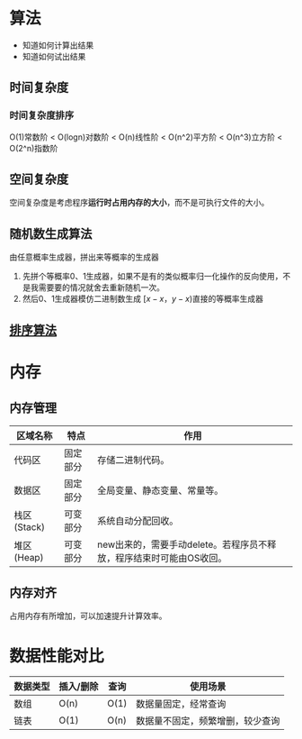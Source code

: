 # 算法
- 知道如何计算出结果
- 知道如何试出结果

## 时间复杂度
### 时间复杂度排序
O(1)常数阶 < O(logn)对数阶 < O(n)线性阶 < O(n^2)平方阶 < O(n^3)立方阶 < O(2^n)指数阶
## 空间复杂度
空间复杂度是考虑程序**运行时占用内存的大小**，而不是可执行文件的大小。

## 随机数生成算法
由任意概率生成器，拼出来等概率的生成器
1. 先拼个等概率0、1生成器，如果不是有的类似概率归一化操作的反向使用，不是我需要要的情况就舍去重新随机一次。
2. 然后0、1生成器模仿二进制数生成 $[x-x，y-x)$直接的等概率生成器

## [排序算法](./排序算法/排序算法.md)


# 内存
## 内存管理
区域名称|特点|作用
-|-|-
代码区|固定部分|存储二进制代码。
数据区|固定部分|全局变量、静态变量、常量等。
栈区(Stack) |可变部分|系统自动分配回收。
堆区(Heap)|可变部分|new出来的，需要手动delete。若程序员不释放，程序结束时可能由OS收回。


## 内存对齐
占用内存有所增加，可以加速提升计算效率。

# 数据性能对比
数据类型|插入/删除|查询|使用场景
-|-|-|-
数组|O(n)|O(1)|数据量固定，经常查询
链表|O(1)|O(n)|数据量不固定，频繁增删，较少查询